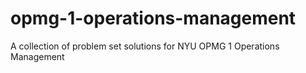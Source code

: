 # opmg-1-operations-management
A collection of problem set solutions for NYU OPMG 1 Operations Management
